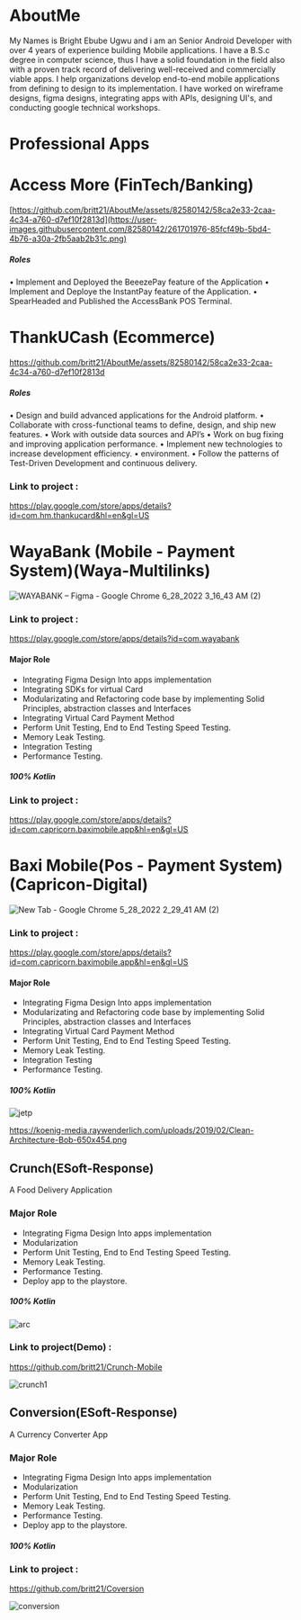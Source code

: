 # AboutMe
My Names is Bright Ebube Ugwu and i am an Senior Android Developer with over 4 years of experience building Mobile applications. I have a B.S.c degree in computer science, thus I have a solid foundation in the field also with a proven track record of delivering well-received and commercially viable apps. I help organizations develop end-to-end mobile applications from defining to design to its implementation. I have worked on wireframe designs, figma designs, integrating apps with APIs, designing UI's, and conducting google technical workshops.

# Professional Apps

# Access More (FinTech/Banking)
[https://github.com/britt21/AboutMe/assets/82580142/58ca2e33-2caa-4c34-a760-d7ef10f2813d](https://user-images.githubusercontent.com/82580142/261701976-85fcf49b-5bd4-4b76-a30a-2fb5aab2b31c.png)
##### Roles
• Implement and Deployed the BeeezePay feature of the Application
• Implement and Deploye the InstantPay feature of the Application.
• SpearHeaded and Published the AccessBank POS Terminal.

# ThankUCash (Ecommerce)
https://github.com/britt21/AboutMe/assets/82580142/58ca2e33-2caa-4c34-a760-d7ef10f2813d
##### Roles
• Design and build advanced applications for the Android platform.
• Collaborate with cross-functional teams to define, design, and ship new features.
• Work with outside data sources and API’s • Work on bug fixing and improving application performance.
• Implement new technologies to increase development efficiency.
• environment. • Follow the patterns of Test-Driven Development and continuous delivery.


### Link to project : 
https://play.google.com/store/apps/details?id=com.hm.thankucard&hl=en&gl=US




# WayaBank (Mobile - Payment System)(Waya-Multilinks)

![WAYABANK – Figma - Google Chrome 6_28_2022 3_16_43 AM (2)](https://user-images.githubusercontent.com/82580142/175964267-64cd05c1-dfba-468e-a27c-f3c91b884bcc.png)

### Link to project : 
https://play.google.com/store/apps/details?id=com.wayabank

#### Major Role
* Integrating Figma Design Into apps implementation
* Integrating SDKs for virtual Card
* Modularizating and Refactoring code base by implementing Solid Principles, abstraction classes and Interfaces
* Integrating Virtual Card Payment Method
* Perform Unit Testing, End to End Testing Speed Testing.
* Memory Leak Testing.
* Integration Testing
* Performance Testing.
##### 100% Kotlin

### Link to project : 
https://play.google.com/store/apps/details?id=com.capricorn.baximobile.app&hl=en&gl=US

# Baxi Mobile(Pos - Payment System)(Capricon-Digital)

![New Tab - Google Chrome 5_28_2022 2_29_41 AM (2)](https://user-images.githubusercontent.com/82580142/175964785-c9e3bb4b-1360-4d35-97cb-fa611b972277.png)


### Link to project : 
https://play.google.com/store/apps/details?id=com.capricorn.baximobile.app&hl=en&gl=US

#### Major Role
* Integrating Figma Design Into apps implementation
* Modularizating and Refactoring code base by implementing Solid Principles, abstraction classes and Interfaces
* Integrating Virtual Card Payment Method
* Perform Unit Testing, End to End Testing Speed Testing.
* Memory Leak Testing.
* Integration Testing
* Performance Testing.
##### 100% Kotlin

![jetp](https://user-images.githubusercontent.com/82580142/170806066-0f127457-c705-4a96-927e-0cb24f99f840.jpg)





https://koenig-media.raywenderlich.com/uploads/2019/02/Clean-Architecture-Bob-650x454.png


## Crunch(ESoft-Response)
A Food Delivery Application


### Major Role
* Integrating Figma Design Into apps implementation
* Modularization 
* Perform Unit Testing, End to End Testing Speed Testing.
* Memory Leak Testing.
* Performance Testing.
* Deploy app to the playstore.
##### 100% Kotlin


![arc](https://user-images.githubusercontent.com/82580142/170806157-de80e8c6-1061-41f8-98e0-e2f0c034ae40.jpg)

### Link to project(Demo) : 
https://github.com/britt21/Crunch-Mobile

![crunch1](https://user-images.githubusercontent.com/82580142/170805704-69f96dc4-75d6-4371-a05d-d78b4c60ff86.png)

## Conversion(ESoft-Response)
A Currency Converter App 

### Major Role
* Integrating Figma Design Into apps implementation
* Modularization 
* Perform Unit Testing, End to End Testing Speed Testing.
* Memory Leak Testing.
* Performance Testing.
* Deploy app to the playstore.
##### 100% Kotlin


### Link to project : 
https://github.com/britt21/Coversion

![conversion](https://user-images.githubusercontent.com/82580142/170805940-ac07ec6b-0cc2-4f51-8305-119fa5c8996f.png)

